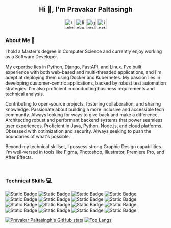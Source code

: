 <h2 align="center"> Hi 👋, I'm Pravakar Paltasingh</h2>

<p align="center">
  <a href="https://twitter.com/_pravakar_"><img width="30" height="30" src="https://img.icons8.com/fluency/48/twitter.png" alt="twitter"/></a>
  <a href="https://www.linkedin.com/in/pravakar-paltasingh-0b5a661a5/"><img width="30" height="30" src="https://img.icons8.com/fluency/48/linkedin.png" alt="linkedin"/></a>
  <a href="mailto:paltasingh10@gmail.com"><img width="30" height="30" src="https://img.icons8.com/color/48/gmail-new.png" alt="gmail-new"/></a>
  <a href="https://www.instagram.com/pravakar.paltasingh/"><img width="30" height="30" src="https://img.icons8.com/fluency/48/instagram-new.png" alt="instagram-new"/></a>
</p>

</hr>

<h3>About Me 👨 </h3>
<p>
I hold a Master's degree in Computer Science and currently enjoy working as a Software Developer.

My expertise lies in Python, Django, FastAPI, and Linux. I've built experience with both web-based and multi-threaded applications, and I'm adept at deploying them using Docker and Kubernetes. My passion lies in developing customer-centric applications, backed by robust test automation strategies. I'm also proficient in conducting business requirements and technical analysis.

Contributing to open-source projects, fostering collaboration, and sharing knowledge. Passionate about building a more inclusive and accessible tech community. Always looking for ways to give back and make a difference. ️Architecting robust and performant backend systems that power seamless user experiences. Proficient in Java, Python, Node.js, and cloud platforms. Obsessed with optimization and security. Always seeking to push the boundaries of what's possible.

Beyond my technical skillset, I possess strong Graphic Design capabilities. I'm well-versed in tools like Figma, Photoshop, Illustrator, Premiere Pro, and After Effects.
</p>

</br>
</hr>

<h3>Technical Skills 💻 </h3>
<p align="left">
  <img alt="Static Badge" src="https://img.shields.io/badge/python-blue?style=for-the-badge&logo=python&logoColor=white">
  <img alt="Static Badge" src="https://img.shields.io/badge/fastapi-darkcyan?style=for-the-badge&logo=fastapi&logoColor=white">
  <img alt="Static Badge" src="https://img.shields.io/badge/django-darkgreen?style=for-the-badge&logo=django&logoColor=white">
  <img alt="Static Badge" src="https://img.shields.io/badge/flask-grey?style=for-the-badge&logo=flask&logoColor=white">
  <img alt="Static Badge" src="https://img.shields.io/badge/rabbitmq-orange?style=for-the-badge&logo=rabbitmq&logoColor=white">
  <img alt="Static Badge" src="https://img.shields.io/badge/redis-red?style=for-the-badge&logo=redis&logoColor=white">
  <img alt="Static Badge" src="https://img.shields.io/badge/mongodb-darkgreen?style=for-the-badge&logo=mongodb&logoColor=white">
  <img alt="Static Badge" src="https://img.shields.io/badge/postgresql-blue?style=for-the-badge&logo=postgresql&logoColor=white">
  <img alt="Static Badge" src="https://img.shields.io/badge/elasticsearch-blue?style=for-the-badge&logo=elasticsearch&logoColor=white">
  <img alt="Static Badge" src="https://img.shields.io/badge/sentry-deeppink?style=for-the-badge&logo=sentry&logoColor=white">
  <img alt="Static Badge" src="https://img.shields.io/badge/kibana-skyblue?style=for-the-badge&logo=kibana&logoColor=white">
  <img alt="Static Badge" src="https://img.shields.io/badge/docker-blue?style=for-the-badge&logo=docker&logoColor=white">
  <img alt="Static Badge" src="https://img.shields.io/badge/kubernetes-blue?style=for-the-badge&logo=kubernetes&logoColor=white">
  <img alt="Static Badge" src="https://img.shields.io/badge/linux-yellow?style=for-the-badge&logo=linux&logoColor=white">
  <img alt="Static Badge" src="https://img.shields.io/badge/github-grey?style=for-the-badge&logo=github&logoColor=white">
  <img alt="Static Badge" src="https://img.shields.io/badge/postman-orange?style=for-the-badge&logo=postman&logoColor=white">
</p>

[![Pravakar Paltasingh's GitHub stats](https://github-readme-stats.vercel.app/api?username=binarytreenode&theme=dark&show_icons=true)](https://github.com/anuraghazra/github-readme-stats)
[![Top Langs](https://github-readme-stats.vercel.app/api/top-langs/?username=binarytreenode&layout=compact&height=800px)](https://github.com/deepajarout)
